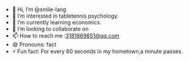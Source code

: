 - 👋 Hi, I’m @smile-lang
- 👀 I’m interested in tabletennis psychology.
- 🌱 I’m currently learning economics.
- 💞️ I’m looking to collaborate on 
- 📫 How to reach me :3181869651@qq.com
- 😄 Pronouns: fact
- ⚡ Fun fact: For every 60 seconds in my hometown,a minute passes.

<!---
smile-lang/smile-lang is a ✨ special ✨ repository because its `README.md` (this file) appears on your GitHub profile.
You can click the Preview link to take a look at your changes.
--->
